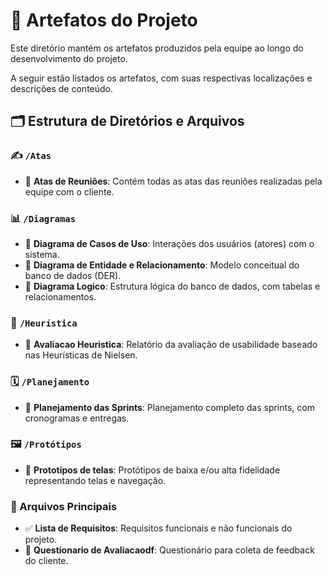 # 📂 Artefatos do Projeto

Este diretório mantém os artefatos produzidos pela equipe ao longo do desenvolvimento do projeto.

A seguir estão listados os artefatos, com suas respectivas localizações e descrições de conteúdo.

## 🗂️ Estrutura de Diretórios e Arquivos

### ✍️ `/Atas`
- 📄 **Atas de Reuniões**: Contém todas as atas das reuniões realizadas pela equipe com o cliente.

### 📊 `/Diagramas`
- 📄 **Diagrama de Casos de Uso**: Interações dos usuários (atores) com o sistema.
- 📄 **Diagrama de Entidade e Relacionamento**: Modelo conceitual do banco de dados (DER).
- 📄 **Diagrama Logico**: Estrutura lógica do banco de dados, com tabelas e relacionamentos.

### 🧐 `/Heurística`
- 📄 **Avaliacao Heuristica**: Relatório da avaliação de usabilidade baseado nas Heurísticas de Nielsen.

### 🗓️ `/Planejamento`
- 📄 **Planejamento das Sprints**: Planejamento completo das sprints, com cronogramas e entregas.

### 🖼️ `/Protótipos`
- 📄 **Prototipos de telas**: Protótipos de baixa e/ou alta fidelidade representando telas e navegação.

### 📄 Arquivos Principais
- ✅ **Lista de Requisitos**: Requisitos funcionais e não funcionais do projeto.
- 📝 **Questionario de Avaliacaodf**: Questionário para coleta de feedback do cliente.
